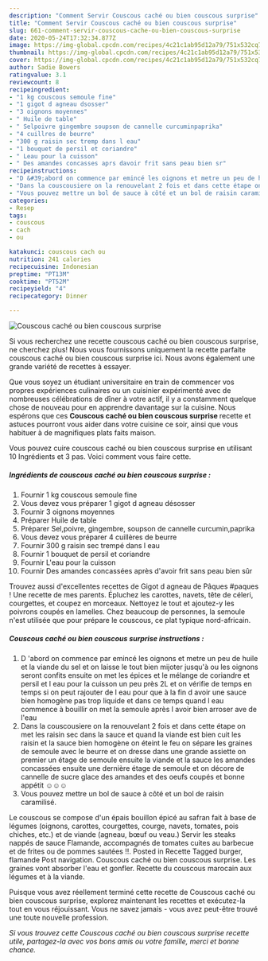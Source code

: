 ```yaml
---
description: "Comment Servir Couscous caché ou bien couscous surprise"
title: "Comment Servir Couscous caché ou bien couscous surprise"
slug: 661-comment-servir-couscous-cache-ou-bien-couscous-surprise
date: 2020-05-24T17:32:34.877Z
image: https://img-global.cpcdn.com/recipes/4c21c1ab95d12a79/751x532cq70/couscous-cache-ou-bien-couscous-surprise-photo-principale-de-la-recette.jpg
thumbnail: https://img-global.cpcdn.com/recipes/4c21c1ab95d12a79/751x532cq70/couscous-cache-ou-bien-couscous-surprise-photo-principale-de-la-recette.jpg
cover: https://img-global.cpcdn.com/recipes/4c21c1ab95d12a79/751x532cq70/couscous-cache-ou-bien-couscous-surprise-photo-principale-de-la-recette.jpg
author: Sadie Bowers
ratingvalue: 3.1
reviewcount: 8
recipeingredient:
- "1 kg couscous semoule fine"
- "1 gigot d agneau dsosser"
- "3 oignons moyennes"
- " Huile de table"
- " Selpoivre gingembre soupson de cannelle curcuminpaprika"
- "4 cuillres de beurre"
- "300 g raisin sec tremp dans l eau"
- "1 bouquet de persil et coriandre"
- " Leau pour la cuisson"
- " Des amandes concasses aprs davoir frit sans peau bien sr"
recipeinstructions:
- "D &#39;abord on commence par emincé les oignons et metre un peu de huile et la viande du sel et on laisse le tout bien mijoter jusqu&#39;à ou les oignons seront confits ensuite on met les épices et le mélange de coriandre et persil et l eau pour la cuisson un peu près 2L et on vérifie de temps en temps si on peut rajouter de l eau pour que à la fin d avoir une sauce bien homogène pas trop liquide et dans ce temps quand l eau commence à bouillir on met la semoule après l avoir bien arroser ave de l&#39;eau"
- "Dans la couscousiere on la renouvelant 2 fois et dans cette étape on met les raisin sec dans la sauce et quand la viande est bien cuit les raisin et la sauce bien homogène on éteint le feu on sépare les graines de semoule avec le beurre et on dresse dans une grande assiette on premier un étage de semoule ensuite la viande et la sauce les amandes concassées ensuite une dernière étage de semoule et on décore de cannelle de sucre glace des amandes et des oeufs coupés et bonne appétit ☺☺☺"
- "Vous pouvez mettre un bol de sauce à côté et un bol de raisin caramilisé."
categories:
- Resep
tags:
- couscous
- cach
- ou

katakunci: couscous cach ou 
nutrition: 241 calories
recipecuisine: Indonesian
preptime: "PT13M"
cooktime: "PT52M"
recipeyield: "4"
recipecategory: Dinner

---
```



![Couscous caché ou bien couscous surprise](https://img-global.cpcdn.com/recipes/4c21c1ab95d12a79/751x532cq70/couscous-cache-ou-bien-couscous-surprise-photo-principale-de-la-recette.jpg)

Si vous recherchez une recette couscous caché ou bien couscous surprise, ne cherchez plus! Nous vous fournissons uniquement la recette parfaite couscous caché ou bien couscous surprise ici. Nous avons également une grande variété de recettes à essayer.

Que vous soyez un étudiant universitaire en train de commencer vos propres expériences culinaires ou un cuisinier expérimenté avec de nombreuses célébrations de dîner à votre actif, il y a constamment quelque chose de nouveau pour en apprendre davantage sur la cuisine. Nous espérons que ces <strong> Couscous caché ou bien couscous surprise </strong> recette et astuces pourront vous aider dans votre cuisine ce soir, ainsi que vous habituer à de magnifiques plats faits maison.

<!--inarticleads1-->

Vous pouvez cuire couscous caché ou bien couscous surprise en utilisant 10 Ingrédients et 3 pas. Voici comment vous faire cette.

##### Ingrédients de couscous caché ou bien couscous surprise :

1. Fournir 1 kg couscous semoule fine
1. Vous devez vous préparer 1 gigot d agneau désosser
1. Fournir 3 oignons moyennes
1. Préparer  Huile de table
1. Préparer  Sel,poivre, gingembre, soupson de cannelle curcumin,paprika
1. Vous devez vous préparer 4 cuillères de beurre
1. Fournir 300 g raisin sec trempé dans l eau
1. Fournir 1 bouquet de persil et coriandre
1. Fournir  L&#39;eau pour la cuisson
1. Fournir  Des amandes concassées après d&#39;avoir frit sans peau bien sûr


Trouvez aussi d&#39;excellentes recettes de Gigot d agneau de Pâques #paques ! Une recette de mes parents. Épluchez les carottes, navets, tête de céleri, courgettes, et coupez en morceaux. Nettoyez le tout et ajoutez-y les poivrons coupés en lamelles. Chez beaucoup de personnes, la semoule n&#39;est utilisée que pour prépare le couscous, ce plat typique nord-africain. 

<!--inarticleads2-->

##### Couscous caché ou bien couscous surprise instructions :

1. D &#39;abord on commence par emincé les oignons et metre un peu de huile et la viande du sel et on laisse le tout bien mijoter jusqu&#39;à ou les oignons seront confits ensuite on met les épices et le mélange de coriandre et persil et l eau pour la cuisson un peu près 2L et on vérifie de temps en temps si on peut rajouter de l eau pour que à la fin d avoir une sauce bien homogène pas trop liquide et dans ce temps quand l eau commence à bouillir on met la semoule après l avoir bien arroser ave de l&#39;eau
1. Dans la couscousiere on la renouvelant 2 fois et dans cette étape on met les raisin sec dans la sauce et quand la viande est bien cuit les raisin et la sauce bien homogène on éteint le feu on sépare les graines de semoule avec le beurre et on dresse dans une grande assiette on premier un étage de semoule ensuite la viande et la sauce les amandes concassées ensuite une dernière étage de semoule et on décore de cannelle de sucre glace des amandes et des oeufs coupés et bonne appétit ☺☺☺
1. Vous pouvez mettre un bol de sauce à côté et un bol de raisin caramilisé.


Le couscous se compose d&#39;un épais bouillon épicé au safran fait à base de légumes (oignons, carottes, courgettes, courge, navets, tomates, pois chiches, etc.) et de viande (agneau, bœuf ou veau.) Servir les steaks nappés de sauce Flamande, accompagnés de tomates cuites au barbecue et de frites ou de pommes sautées !!. Posted in Recette Tagged burger, flamande Post navigation. Couscous caché ou bien couscous surprise. Les graines vont absorber l&#39;eau et gonfler. Recette du couscous marocain aux légumes et à la viande. 

<!--inarticleads1-->

<p>
Puisque vous avez réellement terminé cette recette de Couscous caché ou bien couscous surprise, explorez maintenant les recettes et exécutez-la tout en vous réjouissant. Vous ne savez jamais - vous avez peut-être trouvé une toute nouvelle profession.
</p>

<p>
<i>Si vous trouvez cette Couscous caché ou bien couscous surprise recette utile, partagez-la avec vos bons amis ou votre famille, merci et bonne chance.</i>
</p>
